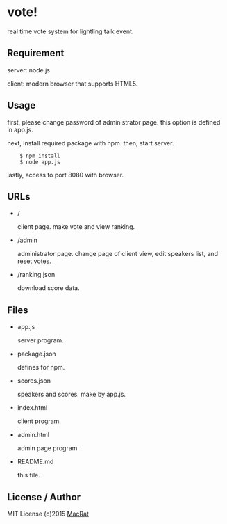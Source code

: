 vote!
=====

real time vote system for lightling talk event.

## Requirement
server: node.js

client: modern browser that supports HTML5.

## Usage
first, please change password of administrator page.
this option is defined in app.js.

next, install required package with npm. then, start server.
```
	$ npm install
	$ node app.js
```
lastly, access to port 8080 with browser.

## URLs
- /

	client page.
	make vote and view ranking.

- /admin

	administrator page.
	change page of client view, edit speakers list, and reset votes.

- /ranking.json

	download score data.

## Files
- app.js

	server program.

- package.json

	defines for npm.

- scores.json

	speakers and scores. make by app.js.

- index.html

	client program.

- admin.html

	admin page program.

- README.md

	this file.


## License / Author
MIT License (c)2015 [MacRat](http://blanktar.jp/)
